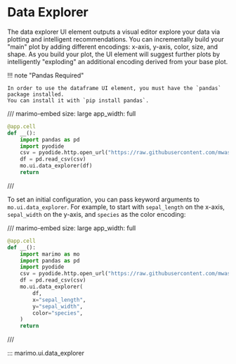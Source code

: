# Data Explorer

The data explorer UI element outputs a visual editor explore your data via plotting and intelligent recommendations. You can incrementally build your "main" plot by adding different encodings: x-axis, y-axis, color, size, and shape. As you build your plot, the UI element will suggest further plots by intelligently "exploding" an additional encoding derived from your base plot.

!!! note "Pandas Required"

    In order to use the dataframe UI element, you must have the `pandas` package installed.
    You can install it with `pip install pandas`.

/// marimo-embed
    size: large
    app_width: full

```python
@app.cell
def __():
    import pandas as pd
    import pyodide
    csv = pyodide.http.open_url("https://raw.githubusercontent.com/mwaskom/seaborn-data/master/iris.csv")
    df = pd.read_csv(csv)
    mo.ui.data_explorer(df)
    return
```

///

To set an initial configuration, you can pass keyword arguments to `mo.ui.data_explorer`. For example, to start with `sepal_length` on the x-axis, `sepal_width` on the y-axis, and `species` as the color encoding:

/// marimo-embed
    size: large
    app_width: full

```python
@app.cell
def __():
    import marimo as mo
    import pandas as pd
    import pyodide
    csv = pyodide.http.open_url("https://raw.githubusercontent.com/mwaskom/seaborn-data/master/iris.csv")
    df = pd.read_csv(csv)
    mo.ui.data_explorer(
        df,
        x="sepal_length",
        y="sepal_width",
        color="species",
    )
    return
```

///

::: marimo.ui.data_explorer
